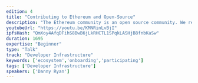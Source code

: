 ```yaml
---
edition: 4
title: "Contributing to Ethereum and Open-Source"
description: "The Ethereum community is an open source community. We rely on implementations of an open protocol, open tools built to interface with these implementations, and ultimately open source dApps and contracts that live on top. Without a healthy ecosystem of open source developers, Ethereum is nothing. That said, contributing to open source can sometimes feel intimidating, and it's not always clear how to get started. Fortunately, it is actually easy in the Ethereum community! Everything is growing and changing so much. There is so much to do and to build, and there are a ton of great ways to get started. This talk will help demystify contributing to Ethereum and open-source in general."
youtubeUrl: "https://youtu.be/KMNRinLvBjI"
ipfsHash: "QmXoy4AfqDFihS8BwB6jLkRHCTL1SPqkLASHjB8fnbKaSw"
duration: 1695
expertise: "Beginner"
type: "Talk"
track: "Developer Infrastructure"
keywords: ['ecosystem','onboarding','participating']
tags: ['Developer Infrastructure']
speakers: ['Danny Ryan']
---
```

